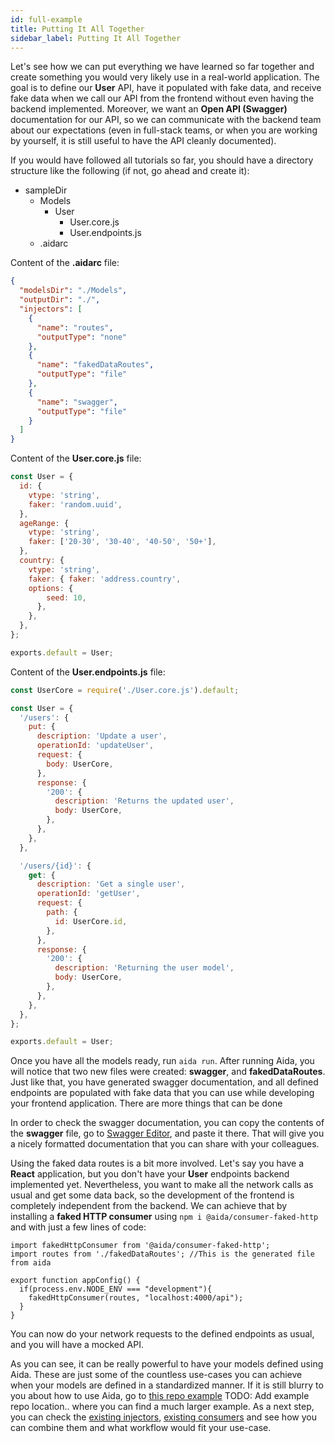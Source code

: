 ```yaml
---
id: full-example
title: Putting It All Together
sidebar_label: Putting It All Together
---
```


Let's see how we can put everything we have learned so far together and create something you would very likely use in a real-world application. The goal is to define our **User** API, have it populated with fake data, and receive fake data when we call our API from the frontend without even having the backend implemented. Moreover, we want an **Open API (Swagger)** documentation for our API, so we can communicate with the backend team about our expectations (even in full-stack teams, or when you are working by yourself, it is still useful to have the API cleanly documented).

If you would have followed all tutorials so far, you should have a directory structure like the following (if not, go ahead and create it):
- sampleDir
  - Models
    - User
      - User.core.js
      - User.endpoints.js
  - .aidarc

Content of the **.aidarc** file: 

```json
{
  "modelsDir": "./Models",
  "outputDir": "./",
  "injectors": [
    {
      "name": "routes",
      "outputType": "none"
    },
    {
      "name": "fakedDataRoutes",
      "outputType": "file"
    },
    {
      "name": "swagger",
      "outputType": "file"
    }
  ]
}
```

Content of the **User.core.js** file: 

``` javascript 
const User = {
  id: {
    vtype: 'string',
    faker: 'random.uuid',
  },
  ageRange: {
    vtype: 'string',
    faker: ['20-30', '30-40', '40-50', '50+'],
  },
  country: {
    vtype: 'string',
    faker: { faker: 'address.country',
    options: {
        seed: 10,
      },
    },
  },
};

exports.default = User;
```

Content of the **User.endpoints.js** file:

```javascript
const UserCore = require('./User.core.js').default;

const User = {
  '/users': {
    put: {
      description: 'Update a user',
      operationId: 'updateUser',
      request: {
        body: UserCore,
      },
      response: {
        '200': {
          description: 'Returns the updated user',
          body: UserCore,
        },
      },
    },
  },

  '/users/{id}': {
    get: {
      description: 'Get a single user',
      operationId: 'getUser',
      request: {
        path: {
          id: UserCore.id,
        },
      },
      response: {
        '200': {
          description: 'Returning the user model',
          body: UserCore,
        },
      },
    },
  },
};

exports.default = User;
```

Once you have all the models ready, run `aida run`. After running Aida, you will notice that two new files were created: **swagger**, and **fakedDataRoutes**. Just like that, you have generated swagger documentation, and all defined endpoints are populated with fake data that you can use while developing your frontend application. There are more things that can be done  

In order to check the swagger documentation, you can copy the contents of the **swagger** file, go to [Swagger Editor](https://editor.swagger.io/), and paste it there. That will give you a nicely formatted documentation that you can share with your colleagues.

Using the faked data routes is a bit more involved. Let's say you have a **React** application, but you don't have your **User** endpoints backend implemented yet. Nevertheless, you want to make all the network calls as usual and get some data back, so the development of the frontend is completely independent from the backend. We can achieve that by installing a **faked HTTP consumer** using `npm i @aida/consumer-faked-http` and with just a few lines of code:

```
import fakedHttpConsumer from '@aida/consumer-faked-http';
import routes from './fakedDataRoutes'; //This is the generated file from aida

export function appConfig() {
  if(process.env.NODE_ENV === "development"){
    fakedHttpConsumer(routes, "localhost:4000/api");
  }
}
```

You can now do your network requests to the defined endpoints as usual, and you will have a mocked API. 

As you can see, it can be really powerful to have your models defined using Aida. These are just some of the countless use-cases you can achieve when your models are defined in a standardized manner. If it is still blurry to you about how to use Aida, go to [this repo example]() TODO: Add example repo location.. where you can find a much larger example. As a next step, you can check the [existing injectors](reference/existing-injectors.md), [existing consumers](reference/existing-consumers.md) and see how you can combine them and what workflow would fit your use-case. 